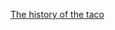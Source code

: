 ---
layout: post
wordpress_id: 1470
wordpress_url: http://noesbueno.com/archives/1470
date: '2012-05-17 16:27:15 -0500'
date_gmt: '2012-05-17 21:27:15 -0500'
body: |
  <p><a href="http://kottke.org/12/05/history-of-the-taco">The history of the taco</a></p>
---
